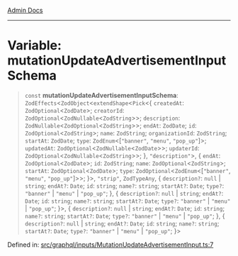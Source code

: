 [Admin Docs](/)

***

# Variable: mutationUpdateAdvertisementInputSchema

> `const` **mutationUpdateAdvertisementInputSchema**: `ZodEffects`\<`ZodObject`\<`extendShape`\<`Pick`\<\{ `createdAt`: `ZodOptional`\<`ZodDate`\>; `creatorId`: `ZodOptional`\<`ZodNullable`\<`ZodString`\>\>; `description`: `ZodNullable`\<`ZodOptional`\<`ZodString`\>\>; `endAt`: `ZodDate`; `id`: `ZodOptional`\<`ZodString`\>; `name`: `ZodString`; `organizationId`: `ZodString`; `startAt`: `ZodDate`; `type`: `ZodEnum`\<\[`"banner"`, `"menu"`, `"pop_up"`\]\>; `updatedAt`: `ZodOptional`\<`ZodNullable`\<`ZodDate`\>\>; `updaterId`: `ZodOptional`\<`ZodNullable`\<`ZodString`\>\>; \}, `"description"`\>, \{ `endAt`: `ZodOptional`\<`ZodDate`\>; `id`: `ZodString`; `name`: `ZodOptional`\<`ZodString`\>; `startAt`: `ZodOptional`\<`ZodDate`\>; `type`: `ZodOptional`\<`ZodEnum`\<\[`"banner"`, `"menu"`, `"pop_up"`\]\>\>; \}\>, `"strip"`, `ZodTypeAny`, \{ `description?`: `null` \| `string`; `endAt?`: `Date`; `id`: `string`; `name?`: `string`; `startAt?`: `Date`; `type?`: `"banner"` \| `"menu"` \| `"pop_up"`; \}, \{ `description?`: `null` \| `string`; `endAt?`: `Date`; `id`: `string`; `name?`: `string`; `startAt?`: `Date`; `type?`: `"banner"` \| `"menu"` \| `"pop_up"`; \}\>, \{ `description?`: `null` \| `string`; `endAt?`: `Date`; `id`: `string`; `name?`: `string`; `startAt?`: `Date`; `type?`: `"banner"` \| `"menu"` \| `"pop_up"`; \}, \{ `description?`: `null` \| `string`; `endAt?`: `Date`; `id`: `string`; `name?`: `string`; `startAt?`: `Date`; `type?`: `"banner"` \| `"menu"` \| `"pop_up"`; \}\>

Defined in: [src/graphql/inputs/MutationUpdateAdvertisementInput.ts:7](https://github.com/Sourya07/talawa-api/blob/583d62db9438de398bb9012a4a2617e2cb268b08/src/graphql/inputs/MutationUpdateAdvertisementInput.ts#L7)
